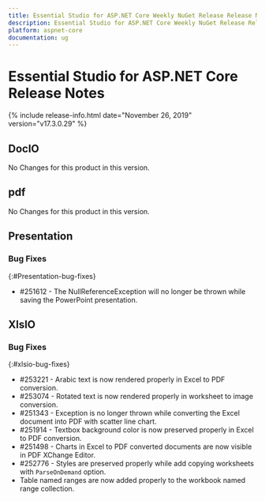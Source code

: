 ```yaml
---
title: Essential Studio for ASP.NET Core Weekly NuGet Release Release Notes  
description: Essential Studio for ASP.NET Core Weekly NuGet Release Release Notes  
platform: aspnet-core
documentation: ug
---
```


# Essential Studio for ASP.NET Core  Release Notes  

{% include release-info.html date="November 26, 2019"  version="v17.3.0.29" %} 






## DocIO

No Changes for this product in this version.

[//]: # "Delete the contents of this file while new content is added."

## pdf

No Changes for this product in this version.

[//]: # "Delete the contents of this file while new content is added."

## Presentation

### Bug Fixes
{:#Presentation-bug-fixes}

* \#251612 - The NullReferenceException will no longer be thrown while saving the PowerPoint presentation.
## XlsIO

### Bug Fixes
{:#xlsio-bug-fixes}

* \#253221 - Arabic text is now rendered properly in Excel to PDF conversion.
* \#253074 - Rotated text is now rendered properly in worksheet to image conversion.
* \#251343 - Exception is no longer thrown while converting the Excel document into PDF with scatter line chart. 
* \#251914 - Textbox background color is now preserved properly in Excel to PDF conversion.
* \#251498 - Charts in Excel to PDF converted documents are now visible in PDF XChange Editor.
* \#252776 - Styles are preserved properly while add copying worksheets with `ParseOnDemand` option.
* Table named ranges are now added properly to the workbook named range collection.
